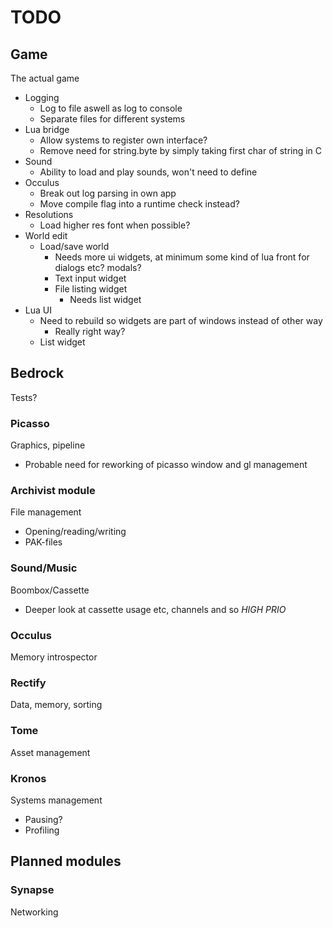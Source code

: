TODO
===
## Game
The actual game
* Logging
  - Log to file aswell as log to console
  - Separate files for different systems
* Lua bridge
  - Allow systems to register own interface?
  - Remove need for string.byte by simply taking first char of string in C
* Sound
  - Ability to load and play sounds, won't need to define
* Occulus
  - Break out log parsing in own app
  - Move compile flag into a runtime check instead?
* Resolutions
  - Load higher res font when possible?
* World edit
  - Load/save world
    - Needs more ui widgets, at minimum some kind of lua front for dialogs etc? modals?
    - Text input widget
    - File listing widget
      - Needs list widget
* Lua UI
  - Need to rebuild so widgets are part of windows instead of other way
    - Really right way?
  - List widget

## Bedrock
Tests?

### Picasso
Graphics, pipeline
* Probable need for reworking of picasso window and gl management

### Archivist module
File management
* Opening/reading/writing
* PAK-files

### Sound/Music
Boombox/Cassette
* Deeper look at cassette usage etc, channels and so *HIGH PRIO*

### Occulus
Memory introspector

### Rectify
Data, memory, sorting

### Tome
Asset management

### Kronos
Systems management
* Pausing?
* Profiling

## Planned modules

### Synapse
Networking
